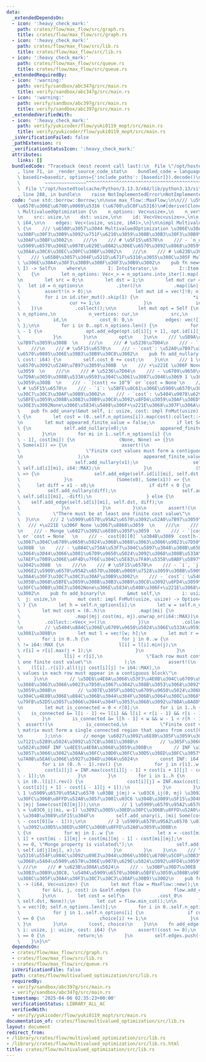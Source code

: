 ```yaml
---
data:
  _extendedDependsOn:
  - icon: ':heavy_check_mark:'
    path: crates/flow/max_flow/src/graph.rs
    title: crates/flow/max_flow/src/graph.rs
  - icon: ':heavy_check_mark:'
    path: crates/flow/max_flow/src/lib.rs
    title: crates/flow/max_flow/src/lib.rs
  - icon: ':heavy_check_mark:'
    path: crates/flow/max_flow/src/queue.rs
    title: crates/flow/max_flow/src/queue.rs
  _extendedRequiredBy:
  - icon: ':warning:'
    path: verify/sandbox/abc347g/src/main.rs
    title: verify/sandbox/abc347g/src/main.rs
  - icon: ':warning:'
    path: verify/sandbox/abc397g/src/main.rs
    title: verify/sandbox/abc397g/src/main.rs
  _extendedVerifiedWith:
  - icon: ':heavy_check_mark:'
    path: verify/yukicoder/flow/yuki0119_mopt/src/main.rs
    title: verify/yukicoder/flow/yuki0119_mopt/src/main.rs
  _isVerificationFailed: false
  _pathExtension: rs
  _verificationStatusIcon: ':heavy_check_mark:'
  attributes:
    links: []
  bundledCode: "Traceback (most recent call last):\n  File \"/opt/hostedtoolcache/Python/3.13.3/x64/lib/python3.13/site-packages/onlinejudge_verify/documentation/build.py\"\
    , line 71, in _render_source_code_stat\n    bundled_code = language.bundle(stat.path,\
    \ basedir=basedir, options={'include_paths': [basedir]}).decode()\n          \
    \         ~~~~~~~~~~~~~~~^^^^^^^^^^^^^^^^^^^^^^^^^^^^^^^^^^^^^^^^^^^^^^^^^^^^^^^^^^^^^^^^^^\n\
    \  File \"/opt/hostedtoolcache/Python/3.13.3/x64/lib/python3.13/site-packages/onlinejudge_verify/languages/rust.py\"\
    , line 288, in bundle\n    raise NotImplementedError\nNotImplementedError\n"
  code: "use std::borrow::Borrow;\n\nuse max_flow::MaxFlow;\n\n/// \u591A\u5024\u5909\
    \u6570\u306E\u6700\u9069\u5316 (\u6700\u5C0F\u5316)\n#[derive(Clone)]\npub struct\
    \ MultivaluedOptimization {\n    n_options: Vec<usize>,\n    n_vertices: usize,\n\
    \n    src: usize,\n    dst: usize,\n\n    id: Vec<Vec<usize>>,\n\n    cost_0:\
    \ i64,\n\n    edges: Vec<(usize, usize, i64)>,\n}\n\nimpl MultivaluedOptimization\
    \ {\n    /// \u65B0\u3057\u3044 MultivaluedOptimization \u306E\u30A4\u30F3\u30B9\
    \u30BF\u30F3\u30B9\u3092\u751F\u6210\u3059\u308B\u30B3\u30F3\u30B9\u30C8\u30E9\
    \u30AF\u30BF\u3002\n    ///\n    /// # \u5F15\u6570\n    /// - `n_options`: \u5404\
    \u5909\u6570\u306E\u9078\u629E\u80A2\u306E\u6570\u3092\u8868\u3059\u5024\u306E\
    \u30A4\u30C6\u30EC\u30FC\u30BF\u3002\n    ///\n    /// # \u623B\u308A\u5024\n\
    \    /// \u65B0\u3057\u304F\u521D\u671F\u5316\u3055\u308C\u305F MultivaluedOptimization\
    \ \u306E\u30A4\u30F3\u30B9\u30BF\u30F3\u30B9\u3002\n    pub fn new<I>(n_options:\
    \ I) -> Self\n    where\n        I: IntoIterator,\n        I::Item: Borrow<usize>,\n\
    \    {\n        let n_options: Vec<_> = n_options.into_iter().map(|c| *c.borrow()).collect();\n\
    \n        let src = 0;\n        let dst = 1;\n        let mut cur = 2;\n     \
    \   let id = n_options\n            .iter()\n            .map(|&n| {\n       \
    \         assert!(n > 0);\n                let mut id = vec![!0; n];\n       \
    \         for i in id.iter_mut().skip(1) {\n                    *i = cur;\n  \
    \                  cur += 1;\n                }\n                id\n        \
    \    })\n            .collect();\n\n        let mut opt = Self {\n           \
    \ n_options,\n            n_vertices: cur,\n            src,\n            dst,\n\
    \            id,\n            cost_0: 0,\n            edges: vec![],\n       \
    \ };\n\n        for i in 0..opt.n_options.len() {\n            for j in 1..opt.n_options[i]\
    \ - 1 {\n                opt.add_edge(opt.id[i][j + 1], opt.id[i][j], i64::MAX);\n\
    \            }\n        }\n\n        opt\n    }\n\n    /// \u5B9A\u6570\u3092\u52A0\
    \u7B97\u3059\u308B  \n    ///\n    /// # \u5236\u7D04\n    /// - `|cost| <= 10^9`\n\
    \    ///\n    /// # \u5F15\u6570\n    /// - `cost`: \u52A0\u7B97\u3059\u308B\u5B9A\
    \u6570\u9805\u306E\u30B3\u30B9\u30C8\u3002\n    pub fn add_nullary(&mut self,\
    \ cost: i64) {\n        self.cost_0 += cost;\n    }\n\n    /// 1 \u5909\u6570\u95A2\
    \u6570\u3092\u52A0\u7B97\u3059\u308B  \n    /// +\u221E \u306F None \u3067\u8868\
    \u3059  \n    ///\n    /// # \u5236\u7D04\n    /// - \u6709\u9650\u5024\u304C\u9023\
    \u7D9A\u3059\u308B\u533A\u9593\u304C\u3061\u3087\u3046\u3069 1 \u3064\u5B58\u5728\
    \u3059\u308B  \n    /// - `|cost| <= 10^9` or `cost = None`\n    ///\n    ///\
    \ # \u5F15\u6570\n    /// - `i`: \u5BFE\u8C61\u306E\u5909\u6570\u306E\u30A4\u30F3\
    \u30C7\u30C3\u30AF\u30B9\u3002\n    /// - `cost`: \u5404\u9078\u629E\u80A2\u306B\
    \u5BFE\u3059\u308B\u30B3\u30B9\u30C8\u3092\u8FD4\u3059\u30AF\u30ED\u30FC\u30B8\
    \u30E3\u3002None\u306E\u5834\u5408\u306F+\u221E\u3068\u307F\u306A\u3059\u3002\n\
    \    pub fn add_unary(&mut self, i: usize, cost: impl FnMut(usize) -> Option<i64>)\
    \ {\n        let cost = (0..self.n_options[i]).map(cost).collect::<Vec<_>>();\n\
    \n        let mut appeared_finite_value = false;\n        if let Some(x0) = cost[0]\
    \ {\n            self.add_nullary(x0);\n            appeared_finite_value = true;\n\
    \        }\n\n        for mi in 1..self.n_options[i] {\n            match (cost[mi\
    \ - 1], cost[mi]) {\n                (None, None) => {}\n                (None,\
    \ Some(x1)) => {\n                    assert!(\n                        !appeared_finite_value,\n\
    \                        \"Finite cost values must form a contiguous segment\"\
    \n                    );\n                    appeared_finite_value = true;\n\
    \                    self.add_nullary(x1);\n                    self.add_edge(self.src,\
    \ self.id[i][mi], i64::MAX);\n                }\n                (Some(_), None)\
    \ => {\n                    self.add_edge(self.id[i][mi], self.dst, i64::MAX);\n\
    \                }\n                (Some(x0), Some(x1)) => {\n              \
    \      let diff = x1 - x0;\n                    if diff < 0 {\n              \
    \          self.add_nullary(diff);\n                        self.add_edge(self.src,\
    \ self.id[i][mi], -diff);\n                    } else {\n                    \
    \    self.add_edge(self.id[i][mi], self.dst, diff);\n                    }\n \
    \               }\n            }\n        }\n\n        assert!(\n            appeared_finite_value,\n\
    \            \"There must be at least one finite cost value\"\n        );\n  \
    \  }\n\n    /// 2 \u5909\u6570\u95A2\u6570\u3092\u52A0\u7B97\u3059\u308B  \n \
    \   /// +\u221E \u306F None \u3067\u8868\u3059  \n    ///\n    /// # \u5236\u7D04\
    \n    /// - Monge \u6027\u3092\u6E80\u305F\u3059  \n    /// - `|cost| <= 10^9`\
    \ or `cost = None`  \n    /// - `cost[0][0]` \u304B\u3089 `cost[h-1][w-1]` \u307E\
    \u3067\u304C\u6709\u9650\u5024\u306B\u3088\u3063\u3066\u9023\u7D50\u3067\u3042\
    \u308B  \n    /// - \u884C\u756A\u53F7\u304C\u5897\u3048\u308B\u65B9\u5411\u306B\
    \u3064\u3044\u3066\u3001\u6709\u9650\u5024\u3092\u3068\u308B\u533A\u9593\u306E\
    \u7AEF\u70B9\u306E\u4F4D\u7F6E\u304C\u5E83\u7FA9\u5358\u8ABF\u5897\u52A0\u3067\
    \u3042\u308B  \n    ///\n    /// # \u5F15\u6570\n    /// - `i`, `j`: \u5BFE\u8C61\
    \u306E2\u5909\u6570\u95A2\u6570\u306B\u9069\u7528\u3059\u308B\u5909\u6570\u306E\
    \u30A4\u30F3\u30C7\u30C3\u30AF\u30B9\u3002\n    /// - `cost`: \u5404\u7D44\u5408\
    \u305B\u306B\u5BFE\u3059\u308B\u30B3\u30B9\u30C8\u3092\u8FD4\u3059\u30AF\u30ED\
    \u30FC\u30B8\u30E3\u3002None\u306E\u5834\u5408\u306F+\u221E\u3068\u307F\u306A\u3059\
    \u3002\n    pub fn add_binary(\n        &mut self,\n        i: usize,\n      \
    \  j: usize,\n        mut cost: impl FnMut(usize, usize) -> Option<i64>,\n   \
    \ ) {\n        let h = self.n_options[i];\n        let w = self.n_options[j];\n\
    \        let mut cost = (0..h)\n            .map(|mi| {\n                (0..w)\n\
    \                    .map(|mj| cost(mi, mj).unwrap_or(i64::MAX))\n           \
    \         .collect::<Vec<_>>()\n            })\n            .collect::<Vec<_>>();\n\
    \n        // \u5404\u884C\u306E\u6709\u9650\u5024\u306E\u533A\u9593\u3092\u6C42\
    \u3081\u308B\n        let mut l = vec![w; h];\n        let mut r = vec![0; h];\n\
    \        for i in 0..h {\n            for j in 0..w {\n                if cost[i][j]\
    \ != i64::MAX {\n                    l[i] = l[i].min(j);\n                   \
    \ r[i] = r[i].max(j + 1);\n                }\n            }\n            assert!(\n\
    \                l[i] < r[i],\n                \"Each row must contain at least\
    \ one finite cost value\"\n            );\n            assert!(\n            \
    \    (l[i]..r[i]).all(|j| cost[i][j] != i64::MAX),\n                \"Finite cost\
    \ values in each row must appear in a contiguous block\"\n            );\n   \
    \     }\n\n        // \u5DE6\u4E0A\u3068\u53F3\u4E0B\u304C\u6709\u9650\u5024\u306B\
    \u3088\u3063\u3066\u9023\u7D50\u3067\u3042\u308B\u3053\u3068\u3092\u78BA\u8A8D\
    \u3059\u308B\n        // \u307E\u305F\u3001\u6709\u9650\u5024\u306E\u533A\u9593\
    \u304C\u4E0B\u306E\u884C\u306B\u3044\u304F\u306B\u3064\u308C\u3066\u53F3\u306B\
    \u79FB\u52D5\u3057\u3066\u3044\u304F\u3053\u3068\u3092\u78BA\u8A8D\u3059\u308B\
    \n        let mut is_connected = 0 < r[0];\n        for i in 1..h {\n        \
    \    is_connected &= l[i - 1] <= l[i] && l[i] < r[i - 1] && r[i - 1] <= r[i];\n\
    \        }\n        is_connected &= l[h - 1] < w && w - 1 < r[h - 1];\n      \
    \  assert!(\n            is_connected,\n            \"Finite cost values in the\
    \ matrix must form a single connected region that spans from cost[0][0] to cost[h-1][w-1]\"\
    \n        );\n\n        // monge \u6027\u3092\u6E80\u305F\u3059\u3088\u3046\u306B\
    \u7121\u52B9\u5024\u3092\u57CB\u3081\u308B\n        // \u305F\u3060\u3057\u3001\
    \u5024\u306F INF \u4EE5\u4E0A\u3068\u3059\u308B\n        // INF \u306F O(K) \u500D\
    \u3057\u3066\u3082\u30AA\u30FC\u30D0\u30FC\u30D5\u30ED\u30FC\u3057\u306A\u3044\
    \u7A0B\u5EA6\u306E\u5927\u304D\u306A\u5024\n        const INF: i64 = 1 << 40;\n\
    \        for i in (0..h - 1).rev() {\n            for j in r[i]..w {\n       \
    \         cost[i][j] = INF.max(cost[i][j - 1] + cost[i + 1][j] - cost[i + 1][j\
    \ - 1]);\n            }\n        }\n        for i in 1..h {\n            for j\
    \ in (0..l[i]).rev() {\n                cost[i][j] = INF.max(cost[i - 1][j] +\
    \ cost[i][j + 1] - cost[i - 1][j + 1]);\n            }\n        }\n\n        //\
    \ 1 \u5909\u6570\u95A2\u6570 \u03B8_j(mj) = \u03C6_ij(0, mj) \u3092\u30D5\u30ED\
    \u30FC\u306B\u8FFD\u52A0\u3057\u3001\u03C6 \u304B\u3089\u5F15\u304F\n        self.add_unary(j,\
    \ |mj| Some(cost[0][mj]));\n\n        // 1 \u5909\u6570\u95A2\u6570 \u03B8_i(mi)\
    \ = \u03C6_ij(mi, w-1) \u3092\u30D5\u30ED\u30FC\u306B\u8FFD\u52A0\u3057\u3001\u03C6\
    \ \u304B\u3089\u5F15\u304F\n        self.add_unary(i, |mi| Some(cost[mi][w - 1]\
    \ - cost[0][w - 1]));\n\n        // 2 \u5909\u6570\u95A2\u6570 \u03C6_ij(mi, mj)\
    \ \u3092\u30D5\u30ED\u30FC\u306B\u8FFD\u52A0\u3059\u308B\n        for mi in 1..h\
    \ {\n            for mj in 1..w {\n                let x = -cost[mi - 1][mj -\
    \ 1] + cost[mi - 1][mj] + cost[mi][mj - 1] - cost[mi][mj];\n                assert!(x\
    \ >= 0, \"Monge property is violated\");\n                self.add_edge(self.id[i][mi],\
    \ self.id[j][mj], x);\n            }\n        }\n    }\n\n    /// \u6700\u9069\
    \u5316\u554F\u984C\u3092\u89E3\u3044\u3066\u3001\u6700\u5C0F\u30B3\u30B9\u30C8\
    \u3068\u5404\u5909\u6570\u306E\u9078\u629E\u5024\u3092\u8FD4\u3059\u3002\n   \
    \ ///\n    /// # \u623B\u308A\u5024\n    /// - \u30BF\u30D7\u30EB (\u6700\u5C0F\
    \u30B3\u30B9\u30C8, \u5404\u5909\u6570\u306B\u5BFE\u3059\u308B\u9078\u629E\u3055\
    \u308C\u305F\u30A4\u30F3\u30C7\u30C3\u30AF\u30B9)\u3002\n    pub fn solve(&self)\
    \ -> (i64, Vec<usize>) {\n        let mut flow = MaxFlow::new();\n        flow.add_vertices(self.n_vertices);\n\
    \        for &(i, j, cost) in &self.edges {\n            flow.add_edge(i, j, cost);\n\
    \        }\n\n        let cost = self\n            .cost_0\n            .saturating_add(flow.max_flow(self.src,\
    \ self.dst, None));\n        let cut = flow.min_cut();\n\n        let mut choice\
    \ = vec![0; self.n_options.len()];\n        for i in 0..self.n_options.len() {\n\
    \            for j in 1..self.n_options[i] {\n                if cut[self.id[i][j]]\
    \ == 0 {\n                    choice[i] += 1;\n                }\n           \
    \ }\n        }\n\n        (cost, choice)\n    }\n\n    fn add_edge(&mut self,\
    \ i: usize, j: usize, cost: i64) {\n        assert!(cost >= 0);\n        if cost\
    \ == 0 {\n            return;\n        }\n        self.edges.push((i, j, cost));\n\
    \    }\n}\n"
  dependsOn:
  - crates/flow/max_flow/src/graph.rs
  - crates/flow/max_flow/src/lib.rs
  - crates/flow/max_flow/src/queue.rs
  isVerificationFile: false
  path: crates/flow/multivalued_optimization/src/lib.rs
  requiredBy:
  - verify/sandbox/abc397g/src/main.rs
  - verify/sandbox/abc347g/src/main.rs
  timestamp: '2025-04-06 02:35:23+00:00'
  verificationStatus: LIBRARY_ALL_AC
  verifiedWith:
  - verify/yukicoder/flow/yuki0119_mopt/src/main.rs
documentation_of: crates/flow/multivalued_optimization/src/lib.rs
layout: document
redirect_from:
- /library/crates/flow/multivalued_optimization/src/lib.rs
- /library/crates/flow/multivalued_optimization/src/lib.rs.html
title: crates/flow/multivalued_optimization/src/lib.rs
---
```

